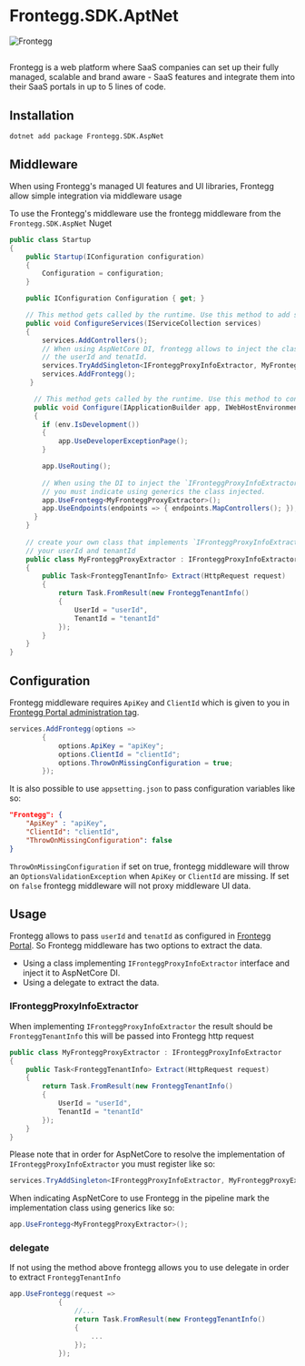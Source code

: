 # Frontegg.SDK.AptNet

<img src="https://fronteggstuff.blob.core.windows.net/frongegg-logos/logo-transparent.png" alt="Frontegg">

##
Frontegg is a web platform where SaaS companies can set up their fully managed, scalable and brand aware - SaaS features and integrate them into their SaaS portals in up to 5 lines of code.

## Installation
`dotnet add package Frontegg.SDK.AspNet`

## Middleware
When using Frontegg's managed UI features and UI libraries, Frontegg allow simple integration via middleware usage

To use the Frontegg's middleware use the frontegg middleware from the `Frontegg.SDK.AspNet` Nuget

```c#
public class Startup
{
    public Startup(IConfiguration configuration)
    {
        Configuration = configuration;
    }

    public IConfiguration Configuration { get; }

    // This method gets called by the runtime. Use this method to add services to the container.
    public void ConfigureServices(IServiceCollection services)
    {
        services.AddControllers();
        // When using AspNetCore DI, frontegg allows to inject the class to extract
        // the userId and tenatId.
        services.TryAddSingleton<IFronteggProxyInfoExtractor, MyFronteggProxyExtractor>();
        services.AddFrontegg();
     }

      // This method gets called by the runtime. Use this method to configure the HTTP request pipeline.
      public void Configure(IApplicationBuilder app, IWebHostEnvironment env)
      {
        if (env.IsDevelopment())
        {
            app.UseDeveloperExceptionPage();
        }

        app.UseRouting();
            
        // When using the DI to inject the `IFronteggProxyInfoExtractor`,
        // you must indicate using generics the class injected.
        app.UseFrontegg<MyFronteggProxyExtractor>();
        app.UseEndpoints(endpoints => { endpoints.MapControllers(); });
      }
    }
    
    // create your own class that implements `IFronteggProxyInfoExtractor` to extract 
    // your userId and tenantId
    public class MyFronteggProxyExtractor : IFronteggProxyInfoExtractor
    {
        public Task<FronteggTenantInfo> Extract(HttpRequest request)
        {
            return Task.FromResult(new FronteggTenantInfo()
            {
                UserId = "userId",
                TenantId = "tenantId"
            });
        }
    }
}
```

## Configuration
Frontegg middleware requires `ApiKey` and `ClientId` which is given to you in [Frontegg Portal administration tag](https://portal.frontegg.com/administration).

```c#
services.AddFrontegg(options =>
        {
            options.ApiKey = "apiKey";
            options.ClientId = "clientId";
            options.ThrowOnMissingConfiguration = true;
        });
```

It is also possible to use `appsetting.json` to pass configuration variables like so:
```json
"Frontegg": {
    "ApiKey" : "apiKey",
    "ClientId": "clientId",
    "ThrowOnMissingConfiguration": false
}
```

`ThrowOnMissingConfiguration` if set on true, frontegg middleware will throw an `OptionsValidationException` when `ApiKey` or `ClientId` are missing.
If set on `false` frontegg middleware will not proxy middleware UI data.

## Usage
Frontegg allows to pass `userId` and `tenatId` as configured in [Frontegg Portal](https://portal.frontegg.com/). So Frontegg middleware has two options to extract the data.
* Using a class implementing `IFronteggProxyInfoExtractor` interface and inject it to AspNetCore DI.
* Using a delegate to extract the data.

### IFronteggProxyInfoExtractor
When implementing `IFronteggProxyInfoExtractor` the result should be `FronteggTenantInfo` this will be passed into Frontegg http request
```c#
public class MyFronteggProxyExtractor : IFronteggProxyInfoExtractor
{
    public Task<FronteggTenantInfo> Extract(HttpRequest request)
    {
        return Task.FromResult(new FronteggTenantInfo()
        {
            UserId = "userId",
            TenantId = "tenantId"
        });
    }
}
```
Please note that in order for AspNetCore to resolve the implementation of `IFronteggProxyInfoExtractor` you must register like so:
```c#
services.TryAddSingleton<IFronteggProxyInfoExtractor, MyFronteggProxyExtractor>();
```
When indicating AspNetCore to use Frontegg in the pipeline mark the implementation class using generics like so:
```c#
app.UseFrontegg<MyFronteggProxyExtractor>();
```

### delegate

If not using the method above frontegg allows you to use delegate in order to extract `FronteggTenantInfo`

```c#
app.UseFrontegg(request =>
            {
                //...
                return Task.FromResult(new FronteggTenantInfo()
                {
                    ...
                });
            });
```
